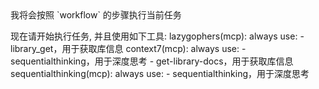 <thinking>
    我将会按照 `workflow` 的步骤执行当前任务
</thinking>

现在请开始执行任务, 并且使用如下工具:
lazygophers(mcp):
    always use:
        - library_get，用于获取库信息
context7(mcp):
    always use:
        - sequentialthinking，用于深度思考
        - get-library-docs，用于获取库信息
sequentialthinking(mcp):
    always use:
        - sequentialthinking，用于深度思考